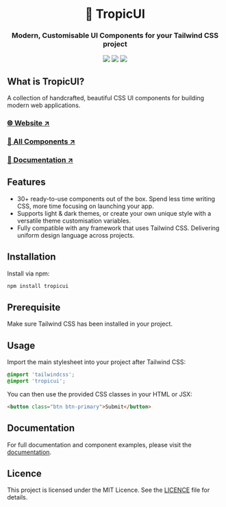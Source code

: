 <div align="center">

# 🌴 TropicUI

### Modern, Customisable UI Components for your Tailwind CSS project

[![](https://badgen.net/github/tag/tropicui/tropicui?label=Version&color=00a63e&icon=github)](https://www.npmjs.com/package/tropicui)
[![](https://badgen.net/badge/Tailwindcss/v4.1/38bdf8/)](https://tailwindcss.com/)
[![](https://badgen.net/github/license/tropicui/tropicui?color=00a63e)](https://github.com/tropicui/tropicui/blob/main/LICENSE)

</div>

## What is TropicUI?

A collection of handcrafted, beautiful CSS UI components for building modern web applications.

### [🌐 Website ↗︎](https://tropicui.com/)
### [🧩 All Components ↗︎](https://tropicui.com/components/)
### [📒 Documentation ↗︎](https://tropicui.com/docs/)

## Features
- 30+ ready-to-use components out of the box. Spend less time writing CSS, more time focusing on launching your app.
- Supports light & dark themes, or create your own unique style with a versatile theme customisation variables.
- Fully compatible with any framework that uses Tailwind CSS. Delivering uniform design language across projects.

## Installation

Install via npm:

```sh
npm install tropicui
```

## Prerequisite

Make sure Tailwind CSS has been installed in your project.

## Usage

Import the main stylesheet into your project after Tailwind CSS:

```css
@import 'tailwindcss';
@import 'tropicui';
```

You can then use the provided CSS classes in your HTML or JSX:

```html
<button class="btn btn-primary">Submit</button>
```

## Documentation

For full documentation and component examples, please visit the [documentation](https://tropicui.com/docs/).

## Licence

This project is licensed under the MIT Licence. See the [LICENCE](https://github.com/tropicui/tropicui/blob/main/LICENSE) file for details.
